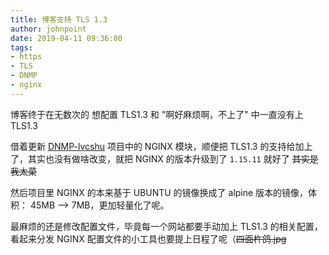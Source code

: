 ```yaml
---
title: 博客支持 TLS 1.3
author: johnpoint
date: 2019-04-11 09:36:00
tags:
- https
- TLS
- DNMP
- nginx
---
```


博客终于在无数次的 想配置 TLS1.3 和 "啊好麻烦啊，不上了" 中一直没有上 TLS1.3
<!--more-->

借着更新 [DNMP-lvcshu](https://github.com/johnpoint/DNMP-lvcshu) 项目中的 NGINX 模块，顺便把 TLS1.3 的支持给加上了，其实也没有做啥改变，就把 NGINX 的版本升级到了 `1.15.11` 就好了 ~~其实是我太菜~~

然后项目里 NGINX 的本来基于 UBUNTU 的镜像换成了 alpine 版本的镜像，体积： 45MB --> 7MB，更加轻量化了呢。

最麻烦的还是修改配置文件，毕竟每一个网站都要手动加上 TLS1.3 的相关配置，看起来分发 NGINX 配置文件的小工具也要提上日程了呢（~~四面杵鸽.jpg~~